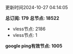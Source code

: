 更新时间2024-10-27 04:14:05

**总订阅: 179**
**总节点: 18522**
- vless节点: 2186
- vless节点: 1

**google ping有效节点: 1005**

